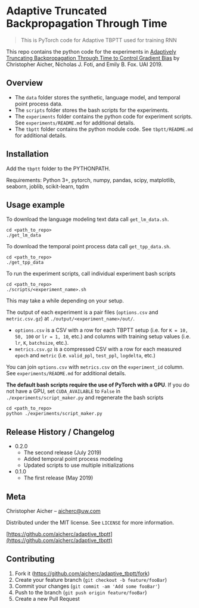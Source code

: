 # Adaptive Truncated Backpropagation Through Time
> This is PyTorch code for Adaptive TBPTT used for training RNN

This repo contains the python code for the experiments in [Adaptively Truncating Backpropagation Through Time to Control Gradient Bias](https://arxiv.org/abs/1905.07473) by Christopher Aicher, Nicholas J. Foti, and Emily B. Fox. UAI 2019.

## Overview
* The `data` folder stores the synthetic, language model, and temporal point process data.
* The `scripts` folder stores the bash scripts for the experiments.
* The `experiments` folder contains the python code for experiment scripts. See `experiments/README.md` for additional details.
* The `tbptt` folder contains the python module code. See `tbptt/README.md` for additional details.

## Installation
Add the `tbptt` folder to the PYTHONPATH.

Requirements:
Python 3+, pytorch, numpy, pandas, scipy, matplotlib, seaborn, joblib, scikit-learn, tqdm

## Usage example
To download the language modeling text data call `get_lm_data.sh`.
```
cd <path_to_repo>
./get_lm_data
```

To download the temporal point process data call `get_tpp_data.sh`.
```
cd <path_to_repo>
./get_tpp_data
```

To run the experiment scripts, call individual experiment bash scripts
```
cd <path_to_repo>
./scripts/<experiment_name>.sh
```
This may take a while depending on your setup.

The output of each experiment is a pair files (`options.csv` and `metric.csv.gz`) at `./output/<experiment_name>/out/`.
* `options.csv` is a CSV with a row for each TBPTT setup (i.e. for `K = 10, 50, 100` or `lr = 1, 10`, etc.) and columns with training setup values (i.e. `lr`, `K`, `batchsize`, etc.).
* `metrics.csv.gz` is a compressed CSV with a row for each measured `epoch` and `metric` (i.e. `valid_ppl`, `test_ppl`, `logdelta`, etc.)

You can join `options.csv` with `metrics.csv` on the `experiment_id` column.
See `experiments/README.md` for additional details.

**The default bash scripts require the use of PyTorch with a GPU**.
If you do not have a GPU, set `CUDA_AVAILABLE` to `False` in `./experiments/script_maker.py` and regenerate the bash scripts
```
cd <path_to_repo>
python ./experiments/script_maker.py
```


## Release History / Changelog

* 0.2.0
    * The second release (July 2019)
    * Added temporal point process modeling
    * Updated scripts to use multiple initializations
* 0.1.0
    * The first release (May 2019)

## Meta

Christopher Aicher – aicherc@uw.com

Distributed under the MIT license. See ``LICENSE`` for more information.

[https://github.com/aicherc/adaptive_tbptt](https://github.com/aicherc/adaptive_tbptt)

## Contributing

1. Fork it (<https://github.com/aicherc/adaptive_tbptt/fork>)
2. Create your feature branch (`git checkout -b feature/fooBar`)
3. Commit your changes (`git commit -am 'Add some fooBar'`)
4. Push to the branch (`git push origin feature/fooBar`)
5. Create a new Pull Request

<!-- Markdown link & img dfn's -->
<!-- Goes HERE -->
